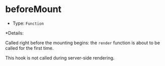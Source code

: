 # beforeMount

* Type: `Function`

*Details:

Called right before the mounting begins: the `render` function is about to be called for the first time.

This hook is not called during server-side rendering.

